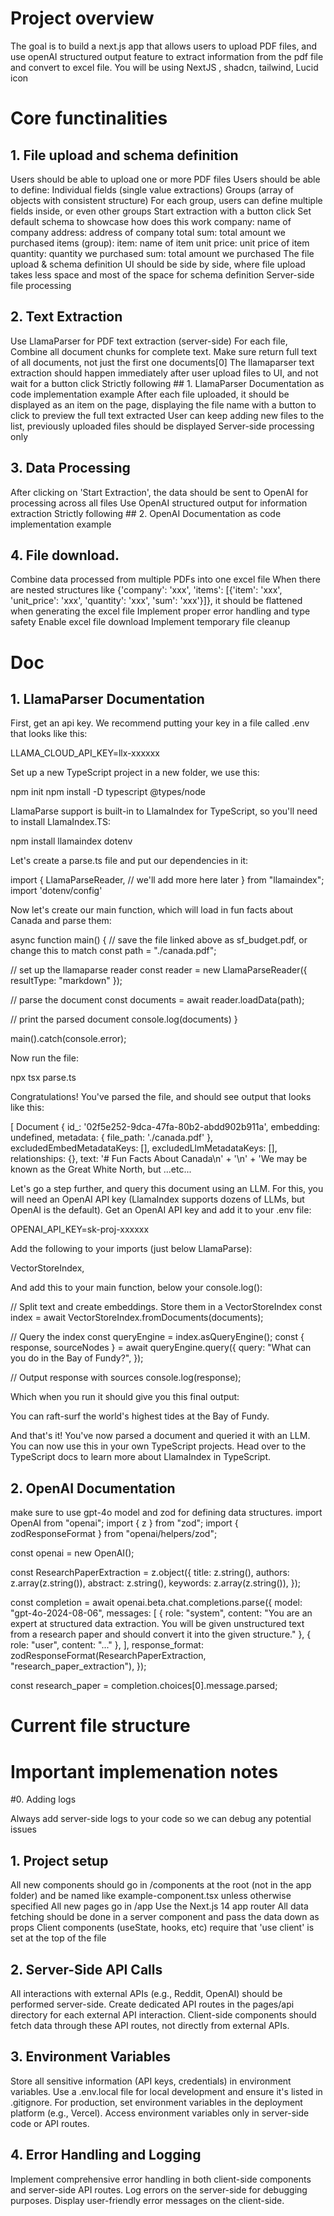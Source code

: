 # Project overview
The goal is to build a next.js app that allows users to upload PDF files, and use openAI structured output feature to extract information from the pdf file and convert to excel file. 
You will be using NextJS , shadcn, tailwind, Lucid icon

# Core functinalities
## 1. File upload and schema definition

Users should be able to upload one or more PDF files
Users should be able to define:
Individual fields (single value extractions)
Groups (array of objects with consistent structure)
For each group, users can define multiple fields inside, or even other groups
Start extraction with a button click
Set default schema to showcase how does this work
company: name of company
address: address of company
total sum: total amount we purchased
items (group):
item: name of item
unit price: unit price of item
quantity: quantity we purchased
sum: total amount we purchased
The file upload & schema definition UI should be side by side, where file upload takes less space and most of the space for schema definition
Server-side file processing

## 2. Text Extraction 

Use LlamaParser for PDF text extraction (server-side)
For each file, Combine all document chunks for complete text. Make sure return full text of all documents, not just the first one documents[0]
The llamaparser text extraction should happen immediately after user upload files to UI, and not wait for a button click
Strictly following ## 1. LlamaParser Documentation as code implementation example
After each file uploaded, it should be displayed as an item on the page, displaying the file name with a button to click to preview the full text extracted
User can keep adding new files to the list, previously uploaded files should be displayed
Server-side processing only

## 3. Data Processing

After clicking on 'Start Extraction', the data should be sent to OpenAI for processing across all files
Use OpenAI structured output for information extraction
Strictly following ## 2. OpenAI Documentation as code implementation example
## 4. File download. 
 Combine data processed from multiple PDFs into one excel file
When there are nested structures like {'company': 'xxx', 'items': [{'item': 'xxx', 'unit_price': 'xxx', 'quantity': 'xxx', 'sum': 'xxx'}]}, it should be flattened when generating the excel file
Implement proper error handling and type safety
Enable excel file download
Implement temporary file cleanup
# Doc
## 1. LlamaParser Documentation 
First, get an api key. We recommend putting your key in a file called .env that looks like this:

LLAMA_CLOUD_API_KEY=llx-xxxxxx

Set up a new TypeScript project in a new folder, we use this:

npm init
npm install -D typescript @types/node

LlamaParse support is built-in to LlamaIndex for TypeScript, so you'll need to install LlamaIndex.TS:

npm install llamaindex dotenv

Let's create a parse.ts file and put our dependencies in it:

import {
  LlamaParseReader,
  // we'll add more here later
} from "llamaindex";
import 'dotenv/config'

Now let's create our main function, which will load in fun facts about Canada and parse them:

async function main() {
  // save the file linked above as sf_budget.pdf, or change this to match
  const path = "./canada.pdf";

  // set up the llamaparse reader
  const reader = new LlamaParseReader({ resultType: "markdown" });

  // parse the document
  const documents = await reader.loadData(path);

  // print the parsed document
  console.log(documents)
}

main().catch(console.error);

Now run the file:

npx tsx parse.ts

Congratulations! You've parsed the file, and should see output that looks like this:

[
  Document {
    id_: '02f5e252-9dca-47fa-80b2-abdd902b911a',
    embedding: undefined,
    metadata: { file_path: './canada.pdf' },
    excludedEmbedMetadataKeys: [],
    excludedLlmMetadataKeys: [],
    relationships: {},
    text: '# Fun Facts About Canada\n' +
      '\n' +
      'We may be known as the Great White North, but
  ...etc...

Let's go a step further, and query this document using an LLM. For this, you will need an OpenAI API key (LlamaIndex supports dozens of LLMs, but OpenAI is the default). Get an OpenAI API key and add it to your .env file:

OPENAI_API_KEY=sk-proj-xxxxxx

Add the following to your imports (just below LlamaParse):

VectorStoreIndex,

And add this to your main function, below your console.log():

  // Split text and create embeddings. Store them in a VectorStoreIndex
  const index = await VectorStoreIndex.fromDocuments(documents);

  // Query the index
  const queryEngine = index.asQueryEngine();
  const { response, sourceNodes } = await queryEngine.query({
    query: "What can you do in the Bay of Fundy?",
  });

  // Output response with sources
  console.log(response);

Which when you run it should give you this final output:

You can raft-surf the world's highest tides at the Bay of Fundy.

And that's it! You've now parsed a document and queried it with an LLM. You can now use this in your own TypeScript projects. Head over to the TypeScript docs to learn more about LlamaIndex in TypeScript.

## 2. OpenAI Documentation 

make sure to use gpt-4o model and zod for defining data structures.
import OpenAI from "openai";
import { z } from "zod";
import { zodResponseFormat } from "openai/helpers/zod";

const openai = new OpenAI();

const ResearchPaperExtraction = z.object({
  title: z.string(),
  authors: z.array(z.string()),
  abstract: z.string(),
  keywords: z.array(z.string()),
});

const completion = await openai.beta.chat.completions.parse({
  model: "gpt-4o-2024-08-06",
  messages: [
    { role: "system", content: "You are an expert at structured data extraction. You will be given unstructured text from a research paper and should convert it into the given structure." },
    { role: "user", content: "..." },
  ],
  response_format: zodResponseFormat(ResearchPaperExtraction, "research_paper_extraction"),
});

const research_paper = completion.choices[0].message.parsed;

# Current file structure 

# Important implemenation notes 

#0. Adding logs

Always add server-side logs to your code so we can debug any potential issues
## 1. Project setup

All new components should go in /components at the root (not in the app folder) and be named like example-component.tsx unless otherwise specified
All new pages go in /app
Use the Next.js 14 app router
All data fetching should be done in a server component and pass the data down as props
Client components (useState, hooks, etc) require that 'use client' is set at the top of the file
## 2. Server-Side API Calls

All interactions with external APIs (e.g., Reddit, OpenAI) should be performed server-side.
Create dedicated API routes in the pages/api directory for each external API interaction.
Client-side components should fetch data through these API routes, not directly from external APIs.
## 3. Environment Variables

Store all sensitive information (API keys, credentials) in environment variables.
Use a .env.local file for local development and ensure it's listed in .gitignore.
For production, set environment variables in the deployment platform (e.g., Vercel).
Access environment variables only in server-side code or API routes.
## 4. Error Handling and Logging

Implement comprehensive error handling in both client-side components and server-side API routes.
Log errors on the server-side for debugging purposes.
Display user-friendly error messages on the client-side.

